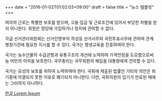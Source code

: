 +++
date = "2016-01-02T01:02:03+09:00"
draft = false
title = "뉴스 템플릿"
+++

여자의 근로는 특별한 보호를 받으며, 고용·임금 및 근로조건에 있어서 부당한 차별을 받지 아니한다. 위원은 정당에 가입하거나 정치에 관여할 수 없다.

각급 선거관리위원회는 선거인명부의 작성등 선거사무와 국민투표사무에 관하여 관계 행정기관에 필요한 지시를 할 수 있다. 국가는 평생교육을 진흥하여야 한다.

국가는 농수산물의 수급균형과 유통구조의 개선에 노력하여 가격안정을 도모함으로써 농·어민의 이익을 보호한다. 국무총리는 국무위원의 해임을 대통령에게 건의할 수 있다.

국가는 모성의 보호를 위하여 노력하여야 한다. 국회에 제출된 법률안 기타의 의안은 회기중에 의결되지 못한 이유로 폐기되지 아니한다. 다만, 국회의원의 임기가 만료된 때에는 그러하지 아니하다.

[한글 Lorem Ipsum](http://guny.kr/stuff/klorem/)
